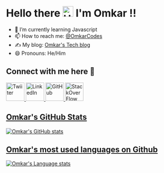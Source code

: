# Hello there <img src="https://github.com/TheDudeThatCode/TheDudeThatCode/blob/master/Assets/Hi.gif" alt="Hello" width="29px"> I'm Omkar !!

- 🌱 I’m currently learning Javascript
- 📫 How to reach me: [@OmkarCodes](https://twitter.com/OmkarCodes)
- ✍️ My blog: [Omkar's Tech blog](https://omkartech.hashnode.dev)
- 😄 Pronouns: He/Him

## Connect with me here 🤝

<a href="https://twitter.com/OmkarCodes" alt="@OmkarCodes">
  <img            src="https://camo.githubusercontent.com/35b0b8bfbd8840f35607fb56ad0a139047fd5d6e09ceb060c5c6f0a5abd1044c/68747470733a2f2f6564656e742e6769746875622e696f2f537570657254696e7949636f6e732f696d616765732f7376672f747769747465722e737667" width="50px" alt="Twiiter">
 </a>

<a href="https://www.linkedin.com/in/omkar-bhoir-6b0a71211" alt="Omkar Bhoir">
  <img    src="https://camo.githubusercontent.com/c8a9c5b414cd812ad6a97a46c29af67239ddaeae08c41724ff7d945fb4c047e5/68747470733a2f2f6564656e742e6769746875622e696f2f537570657254696e7949636f6e732f696d616765732f7376672f6c696e6b6564696e2e737667" width="50px" alt="LinkedIn">
</a>

<a href="https://github.com/omkar787" alt="omkar787">
  <img src="https://camo.githubusercontent.com/b079fe922f00c4b86f1b724fbc2e8141c468794ce8adbc9b7456e5e1ad09c622/68747470733a2f2f6564656e742e6769746875622e696f2f537570657254696e7949636f6e732f696d616765732f7376672f6769746875622e737667" width="50px" alt="GitHub">
  </a>
  
<a href="https://stackoverflow.com/users/15673077/omkar" alt="omkar">
  <img src="https://camo.githubusercontent.com/ad1dcdc76b0be1423e54a791d31311e91e8e89bb8492be214cfc3390e24c323d/68747470733a2f2f6564656e742e6769746875622e696f2f537570657254696e7949636f6e732f696d616765732f7376672f737461636b6f766572666c6f772e737667" width="50px" alt="StackOverFlow">

## Omkar's GitHub Stats
![Omkar's GitHub stats](https://github-readme-stats.vercel.app/api?username=omkar787&show_icons=true&theme=radical&hide_title=true)

## Omkar's most used languages on Github

![Omkar's Language stats](https://github-readme-stats.vercel.app/api/top-langs?username=omkar787&show_icons=true&locale=en&layout=compact&theme=radical&hide_title=true)
